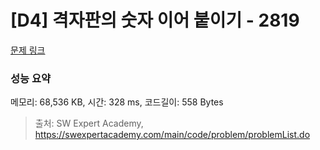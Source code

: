 # [D4] 격자판의 숫자 이어 붙이기 - 2819 

[문제 링크](https://swexpertacademy.com/main/code/problem/problemDetail.do?contestProbId=AV7I5fgqEogDFAXB) 

### 성능 요약

메모리: 68,536 KB, 시간: 328 ms, 코드길이: 558 Bytes



> 출처: SW Expert Academy, https://swexpertacademy.com/main/code/problem/problemList.do